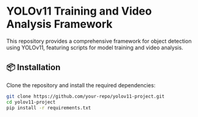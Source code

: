 # YOLOv11 Training and Video Analysis Framework

This repository provides a comprehensive framework for object detection using YOLOv11, featuring scripts for model training and video analysis.

## 📦 Installation

Clone the repository and install the required dependencies:

```bash
git clone https://github.com/your-repo/yolov11-project.git
cd yolov11-project
pip install -r requirements.txt
```
